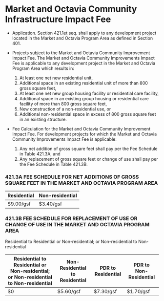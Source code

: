 # Market and Octavia Community Infrastructure Impact Fee

- Application. Section 421.1et seq. shall apply to any development project located in the Market and Octavia Program Area as defined in Section 401.

- Projects subject to the Market and Octavia Community Improvement Impact Fee. The Market and Octavia Community Improvements Impact Fee is applicable to any development project in the Market and Octavia Program Area which results in:
    1. At least one net new residential unit,
    1. Additional space in an existing residential unit of more than 800 gross square feet,
    1. At least one net new group housing facility or residential care facility,
    1. Additional space in an existing group housing or residential care facility of more than 800 gross square feet,
    1. New construction of a non-residential use, or
    1. Additional non-residential space in excess of 800 gross square feet in an existing structure.


- Fee Calculation for the Market and Octavia Community Improvement Impact Fee. For development projects for which the Market and Octavia Community Improvements Impact Fee is applicable:
    1. Any net addition of gross square feet shall pay per the Fee Schedule in Table 421.3A, and
    1. Any replacement of gross square feet or change of use shall pay per the Fee Schedule in Table 421.3B.



### 421.3A FEE SCHEDULE FOR NET ADDITIONS OF GROSS SQUARE FEET IN THE MARKET AND OCTAVIA PROGRAM AREA

| Residential | Non-residential |
| --- | --- |
| $9.00/gsf | $3.40/gsf|


### 421.3B FEE SCHEDULE FOR REPLACEMENT OF USE OR CHANGE OF USE IN THE MARKET AND OCTAVIA PROGRAM AREA
Residential to Residential or Non-residential; or Non-residential to Non-residential


| Residential to Residential or Non-residential; or Non-residential to Non-residential | Non-Residential to Residential | PDR to Residential | PDR to Non-Residential |
| --- | --- | --- | --- |
| $0 | $5.60/gsf | $7.30/gsf | $1.70/gsf |